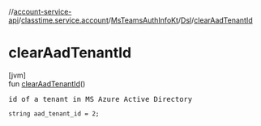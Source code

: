 //[account-service-api](../../../../index.md)/[classtime.service.account](../../index.md)/[MsTeamsAuthInfoKt](../index.md)/[Dsl](index.md)/[clearAadTenantId](clear-aad-tenant-id.md)

# clearAadTenantId

[jvm]\
fun [clearAadTenantId](clear-aad-tenant-id.md)()

<pre>
id of a tenant in MS Azure Active Directory
</pre>

<code>string aad_tenant_id = 2;</code>
